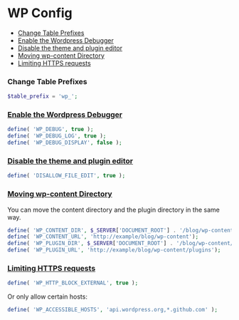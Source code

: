 # WP Config

- [Change Table Prefixes](#change-table-prefixes)
- [Enable the Wordpress Debugger](#enable-the-wordpress-debugger)
- [Disable the theme and plugin editor](#disable-the-theme-and-plugin-editor)
- [Moving wp-content Directory](#moving-wp-content-directory)
- [Limiting HTTPS requests](#limiting-https-requests)


### Change Table Prefixes

```php
$table_prefix = 'wp_';
```

### [Enable the Wordpress Debugger](#enable-the-wordpress-debugger)

```php
define( 'WP_DEBUG', true );
define( 'WP_DEBUG_LOG', true );
define( 'WP_DEBUG_DISPLAY', false );

```

### [Disable the theme and plugin editor](#disable-the-theme-and-plugin-editor)

```php
define( 'DISALLOW_FILE_EDIT', true );

```

### [Moving wp-content Directory](#moving-wp-content-directory)

You can move the content directory and the plugin directory in the same way.

```php
define( 'WP_CONTENT_DIR', $_SERVER['DOCUMENT_ROOT'] . '/blog/wp-content' );
define( 'WP_CONTENT_URL', 'http://example/blog/wp-content');
define( 'WP_PLUGIN_DIR', $_SERVER['DOCUMENT_ROOT'] . '/blog/wp-content/plugins' );
define( 'WP_PLUGIN_URL', 'http://example/blog/wp-content/plugins');
```

### [Limiting HTTPS requests](#limiting-https-requests)

```php
define( 'WP_HTTP_BLOCK_EXTERNAL', true );
```

Or only allow certain hosts:

```php
define( 'WP_ACCESSIBLE_HOSTS', 'api.wordpress.org,*.github.com' );

```

